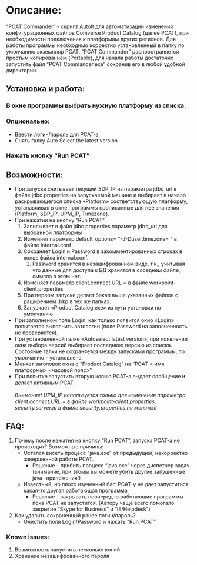# Описание:
“PCAT Commander” - скрипт AutoIt для автоматизации изменения конфигурационных файлов Comverse Product Catalog (далее PCAT),
при необходимости подключения  к платформам других регионов.
Для работы программы необходимо корректно установленный в папку по умолчанию экземпляр PCAT.
“PCAT Commander” распространяется простым копированием (Portable), для начала работы достаточно запустить файл “PCAT Commander.exe” сохранив его в любой удобной директории. 
## Установка и работа:
### В окне программы выбрать нужную платформу из списка.
### Опционально:  
* Ввести логин/пароль для PCAT-а 
* Снять галку Auto Select the latest version
### Нажать кнопку “Run PCAT”

## Возможности:
* При запуске считывает текущий SDP_IP  из параметра jdbc_url в файле  jdbc.properties на запускаемой машине  и выбирает в начало раскрывающегося списка «Platform» соответствующую платформу, устанавливая в окне программы прописанные для нее значения (Platform, SDP_IP, UPM_IP, Timezone).<br>
* При нажатии на кнопку “Run PCAT”:
	1.	Записывает в файл jdbc.properties параметр jdbc_url для выбранной платформы
	2.	Изменяет параметр  default_options= “-J-Duser.timezone= “ в файле  internal.conf
	3.	Сохраняет Login и Password в закомментированных строках в конце файла internal.conf.
		1.  Password хранится  в незашифрованном виде, т.к., учитывая что данные для доступа к БД хранятся в соседнем файле, смысла в этом нет.
	4.	Изменяет параметр  client.connect.URL = в файле workpoint-client.properties
	5.	При первом запуске делает бэкап выше указанных файлов с раширением .bkp в тех же папках.
	6.	Запускает «Product Catalog.exe» из пути установки по умолчанию.
* При заполненом поле Login, как только появится окно «Login» попытается выполнить автологин (поле Password  на заполненность не проверяется).
* При установленной галке «Autoselect latest version», при появлении окна выбора версий выбирает последнюю версию из списка.
	Состояние галки не сохраняется между запусками программы, по умолчанию – установлена.
* Меняет заголовок окна с  “Product Catalog” на “PCAT < имя платформы> <часовой пояс>”
* При попытке запустить вторую копию PCAT-а выдает сообщение и делает активным PCAT.
</br></br>
*Внимание! UPM_IP используется только для изменения параметра client.connect.URL = в файле workpoint-client.properties, 
security.server.ip в файле security.properties не менятся!*

## FAQ:
1. Почему после нажатия на кнопку “Run PCAT”, запуска PCAT-а не происходит? Возможные причины:
	* Остался висеть процесс “java.exe” от предыдущей, некорректно завершенной работы PCAT.
		* Решение – прибить процесс “java.exe” через диспетчер задач. (внимание, при этомы вы можете убить другие запущенные  java –приложения!)
	* Известный, но плохо изученный баг: PCAT-у не дает запуститься какая-то другая работающая программа
		* Решение – закрывать поочередно работающие программы пока PCAT не запустится. (Автору чаще всего помогало закрытие “Skype for Business” и “IE/Helpdesk”)
2.	Как удалить сохраненный ранее логин/пароль?
	* Очистить поля Login/Password и нажать  “Run PCAT”

### Known issues:
1.	Возможность запустить несколько копий 
2.	Хранение незашифрованного пароля
